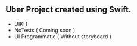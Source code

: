 ## Uber Project created using Swift.


- UIKIT
- NoTests ( Coming soon )
- UI Programmatic ( Without storyboard )